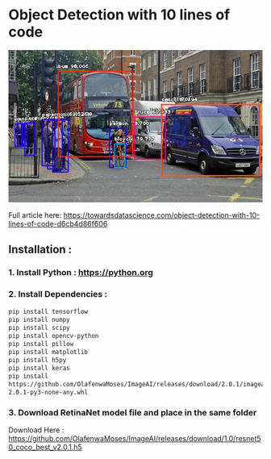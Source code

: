 # Object Detection with 10 lines of code
![alt text](Street1_Detected.jpg)

Full article here: https://towardsdatascience.com/object-detection-with-10-lines-of-code-d6cb4d86f606 

## Installation : 
### 1. Install Python : https://python.org

### 2. Install Dependencies : 
```
pip install tensorflow
pip install numpy
pip install scipy
pip install opencv-python
pip install pillow
pip install matplotlib
pip install h5py
pip install keras
pip install https://github.com/OlafenwaMoses/ImageAI/releases/download/2.0.1/imageai-2.0.1-py3-none-any.whl
```

### 3. Download RetinaNet model file and place in the same folder
Download Here : https://github.com/OlafenwaMoses/ImageAI/releases/download/1.0/resnet50_coco_best_v2.0.1.h5

